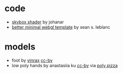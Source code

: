 # code
- [skybox shader](https://github.com/johanar/godot-skybox-shader) by johanar
- [better minimal webgl template](https://seansleblanc.itch.io/better-minimal-webgl-template) by sean s. leblanc

# models
- foot by [vinrax](mailto:vinrax@gmail.com) [cc-by](https://creativecommons.org/licenses/by/3.0/)
- low poly hands by anastasiia ku [cc-by](https://creativecommons.org/licenses/by/3.0/) via [poly pizza](https://poly.pizza/m/cGaYRuiPCMe)

